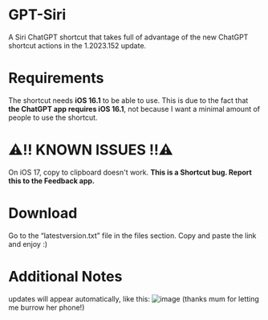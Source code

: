 # GPT-Siri
A Siri ChatGPT shortcut that takes full of advantage of the new ChatGPT shortcut actions in the 1.2023.152 update.

# Requirements
The shortcut needs **iOS 16.1** to be able to use. This is due to the fact that **the ChatGPT app requires iOS 16.1**, not because I want a minimal amount of people to use the shortcut.

# ⚠️‼️ KNOWN ISSUES ‼️⚠️
On iOS 17, copy to clipboard doesn't work. **This is a Shortcut bug. Report this to the Feedback app.**

# Download
Go to the “latestversion.txt” file in the files section. Copy and paste the link and enjoy :)

# Additional Notes

updates will appear automatically, like this: 
![image](https://github.com/Aznbur/GPT-Siri/assets/89152597/5105d0fe-4655-4ba8-8345-bd96811de87a)
(thanks mum for letting me burrow her phone!)
